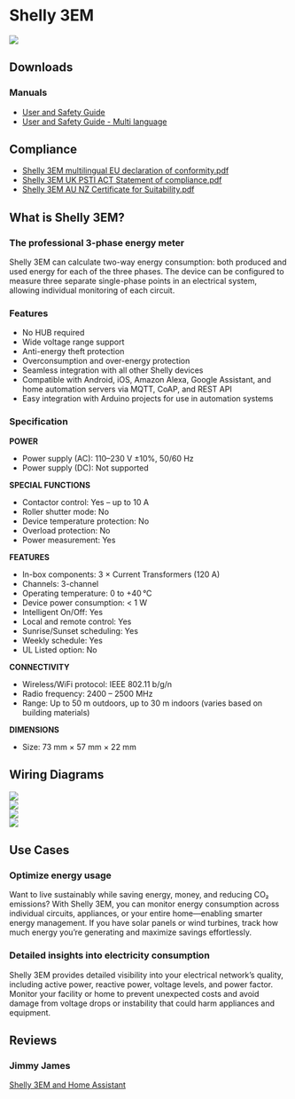 # Shelly 3EM

![](https://kb.shelly.cloud/__attachments/229146742/image-20220920-071052.png?inst-v=06e25fb6-1df6-4585-801d-931808676f21)

## Downloads

### Manuals

- [User and Safety Guide](https://kb.shelly.cloud/__attachments/63832224/User%20and%20Safety%20Guide?inst-v=06e25fb6-1df6-4585-801d-931808676f21)
- [User and Safety Guide - Multi language](https://kb.shelly.cloud/__attachments/63832224/User%20and%20Safety%20Guide%20-%20Multi%20language?inst-v=06e25fb6-1df6-4585-801d-931808676f21)

## Compliance

- [Shelly 3EM multilingual EU declaration of conformity.pdf](https://kb.shelly.cloud/__attachments/266174494/Shelly%203EM%20multilingual%20EU%20declaration%20of%20conformity.pdf?inst-v=06e25fb6-1df6-4585-801d-931808676f21)
- [Shelly 3EM UK PSTI ACT Statement of compliance.pdf](https://kb.shelly.cloud/__attachments/266174494/Shelly%203EM%20UK%20PSTI%20ACT%20Statement%20of%20compliance.pdf?inst-v=06e25fb6-1df6-4585-801d-931808676f21)
- [Shelly 3EM AU NZ Certificate for Suitability.pdf](https://kb.shelly.cloud/__attachments/266174494/Shelly%203EM%20AU%20NZ%20Certificate%20for%20Suitability.pdf?inst-v=06e25fb6-1df6-4585-801d-931808676f21)

## What is Shelly 3EM?

### The professional 3-phase energy meter

Shelly 3EM can calculate two-way energy consumption: both produced and used energy for each of the three phases. The device can be configured to measure three separate single-phase points in an electrical system, allowing individual monitoring of each circuit.

### Features

- No HUB required  
- Wide voltage range support  
- Anti-energy theft protection  
- Overconsumption and over-energy protection  
- Seamless integration with all other Shelly devices  
- Compatible with Android, iOS, Amazon Alexa, Google Assistant, and home automation servers via MQTT, CoAP, and REST API  
- Easy integration with Arduino projects for use in automation systems  

### Specification

**POWER**

- Power supply (AC): 110–230 V ±10%, 50/60 Hz  
- Power supply (DC): Not supported  

**SPECIAL FUNCTIONS**

- Contactor control: Yes – up to 10 A  
- Roller shutter mode: No  
- Device temperature protection: No  
- Overload protection: No  
- Power measurement: Yes  

**FEATURES**

- In-box components: 3 × Current Transformers (120 A)  
- Channels: 3-channel  
- Operating temperature: 0 to +40 °C  
- Device power consumption: < 1 W  
- Intelligent On/Off: Yes  
- Local and remote control: Yes  
- Sunrise/Sunset scheduling: Yes  
- Weekly schedule: Yes  
- UL Listed option: No  

**CONNECTIVITY**

- Wireless/WiFi protocol: IEEE 802.11 b/g/n  
- Radio frequency: 2400 – 2500 MHz  
- Range: Up to 50 m outdoors, up to 30 m indoors (varies based on building materials)  

**DIMENSIONS**

- Size: 73 mm × 57 mm × 22 mm  

## Wiring Diagrams

![](https://kb.shelly.cloud/__attachments/243531777/image-20220912-075438.png?inst-v=06e25fb6-1df6-4585-801d-931808676f21)  
![](https://kb.shelly.cloud/__attachments/243531777/image-20220912-075444.png?inst-v=06e25fb6-1df6-4585-801d-931808676f21)  
![](https://kb.shelly.cloud/__attachments/243531777/image-20220912-075544.png?inst-v=06e25fb6-1df6-4585-801d-931808676f21)  
![](https://kb.shelly.cloud/__attachments/243531777/image-20220912-075603.png?inst-v=06e25fb6-1df6-4585-801d-931808676f21)

## Use Cases

### Optimize energy usage

Want to live sustainably while saving energy, money, and reducing CO₂ emissions? With Shelly 3EM, you can monitor energy consumption across individual circuits, appliances, or your entire home—enabling smarter energy management. If you have solar panels or wind turbines, track how much energy you’re generating and maximize savings effortlessly.

### Detailed insights into electricity consumption

Shelly 3EM provides detailed visibility into your electrical network’s quality, including active power, reactive power, voltage levels, and power factor. Monitor your facility or home to prevent unexpected costs and avoid damage from voltage drops or instability that could harm appliances and equipment.

## Reviews

### Jimmy James  
[Shelly 3EM and Home Assistant](https://www.youtube.com/watch?v=kDIK0BP4Xss)